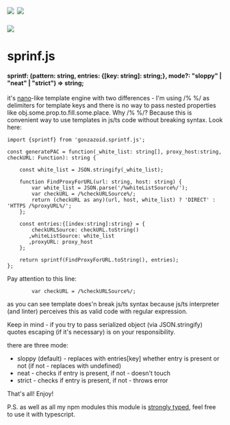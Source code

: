 # <img src="https://img.shields.io/travis/gonzazoid/sprintf.js.svg"></img> <img src="https://img.shields.io/npm/v/gonzazoid.sprintf.js.svg"></img>
<img src="https://gonzazoid.github.io/strongly_typed.svg"></img>

# sprinf.js

#### sprintf: (pattern: string, entries: {[key: string]: string;}, mode?: "sloppy" | "neat" | "strict") => string;

it's [nano](https://github.com/trix/nano)-like template engine with two differences - I'm using /% %/ as delimiters for template keys and there is no way to pass nested properties like obj.some.prop.to.fill.some.place.
Why /% %/? Because this is convenient way to use templates in js/ts code without breaking syntax. Look here:
```
import {sprintf} from 'gonzazoid.sprintf.js';

const generatePAC = function(_white_list: string[], proxy_host:string, checkURL: Function): string {

    const white_list = JSON.stringify(_white_list);

    function FindProxyForURL(url: string, host: string) {
        var white_list = JSON.parse('/%whiteListSource%/');
        var checkURL = /%checkURLSource%/;
        return (checkURL as any)(url, host, white_list) ? 'DIRECT' : 'HTTPS /%proxyURL%/';
    };

    const entries:{[index:string]:string} = {
        checkURLSource: checkURL.toString()
       ,whiteListSource: white_list
       ,proxyURL: proxy_host
    };

    return sprintf(FindProxyForURL.toString(), entries);
};
```
Pay attention to this line:
```
        var checkURL = /%checkURLSource%/;
```
as you can see template does'n break js/ts syntax because js/ts interpreter (and linter) perceives this as valid code with regular expression.

Keep in mind - if you try to pass serialized object (via JSON.stringify) quotes escaping (if it's necessary) is on your responsibility.

there are three mode:
* sloppy (default) - replaces with entries[key] whether entry is present or not (if not - replaces with undefined)
* neat - checks if entry is present, if not - doesn't touch
* strict - checks if  entry is present, if not - throws error

That's all! Enjoy!

P.S. as well as all my npm modules this module is [strongly typed](https://medium.com/@mweststrate/how-to-create-strongly-typed-npm-modules-1e1bda23a7f4), feel free to use it with typescript.
